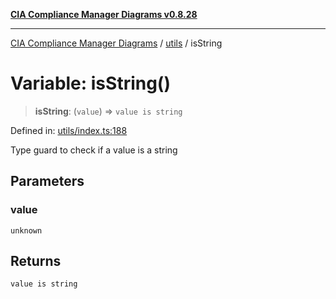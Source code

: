 [**CIA Compliance Manager Diagrams v0.8.28**](../../README.md)

***

[CIA Compliance Manager Diagrams](../../modules.md) / [utils](../README.md) / isString

# Variable: isString()

> **isString**: (`value`) => `value is string`

Defined in: [utils/index.ts:188](https://github.com/Hack23/cia-compliance-manager/blob/7619f76b35999bc4eb3f6ff6c1e77c13be78f250/src/utils/index.ts#L188)

Type guard to check if a value is a string

## Parameters

### value

`unknown`

## Returns

`value is string`
